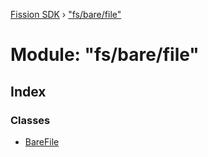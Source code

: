 [Fission SDK](../README.md) › ["fs/bare/file"](_fs_bare_file_.md)

# Module: "fs/bare/file"

## Index

### Classes

* [BareFile](../classes/_fs_bare_file_.barefile.md)
